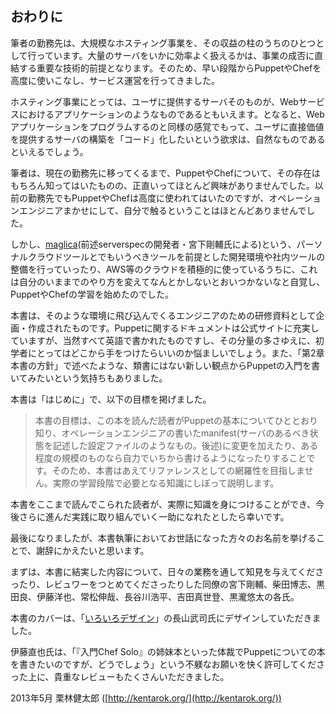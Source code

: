 ## おわりに

筆者の勤務先は、大規模なホスティング事業を、その収益の柱のうちのひとつとして行っています。大量のサーバをいかに効率よく扱えるかは、事業の成否に直結する重要な技術的前提となります。そのため、早い段階からPuppetやChefを高度に使いこなし、サービス運営を行ってきました。

ホスティング事業にとっては、ユーザに提供するサーバそのものが、Webサービスにおけるアプリケーションのようなものであるともいえます。となると、Webアプリケーションをプログラムするのと同様の感覚でもって、ユーザに直接価値を提供するサーバの構築を「コード」化したいという欲求は、自然なものであるといえるでしょう。

筆者は、現在の勤務先に移ってくるまで、PuppetやChefについて、その存在はもちろん知ってはいたものの、正直いってほとんど興味がありませんでした。以前の勤務先でもPuppetやChefは高度に使われてはいたのですが、オペレーションエンジニアまかせにして、自分で触るということはほとんどありませんでした。

しかし、[maglica](https://github.com/mizzy/maglica)(前述serverspecの開発者・宮下剛輔氏による)という、パーソナルクラウドツールとでもいうべきツールを前提とした開発環境や社内ツールの整備を行っていったり、AWS等のクラウドを積極的に使っているうちに、これは自分のいままでのやり方を変えてなんとかしないとおいつかないなと自覚し、PuppetやChefの学習を始めたのでした。

本書は、そのような環境に飛び込んでくるエンジニアのための研修資料として企画・作成されたものです。Puppetに関するドキュメントは公式サイトに充実していますが、当然すべて英語で書かれたものですし、その分量の多さゆえに、初学者にとってはどこから手をつけたらいいのか悩ましいでしょう。また、「第2章 本書の方針」で述べたような、類書にはない新しい観点からPuppetの入門を書いてみたいという気持ちもありました。

本書は「はじめに」で、以下の目標を掲げました。

> 本書の目標は、この本を読んだ読者がPuppetの基本についてひととおり知り、オペレーションエンジニアの書いたmanifest(サーバのあるべき状態を記述した設定ファイルのようなもの。後述)に変更を加えたり、ある程度の規模のものなら自力でいちから書けるようになったりすることです。そのため、本書はあえてリファレンスとしての網羅性を目指しません。実際の学習段階で必要となる知識にしぼって説明します。

本書をここまで読んでこられた読者が、実際に知識を身につけることができ、今後さらに進んだ実践に取り組んでいく一助になれたとしたら幸いです。

最後になりましたが、本書執筆においてお世話になった方々のお名前を挙げることで、謝辞にかえたいと思います。

まずは、本書に結実した内容について、日々の業務を通して知見を与えてくださったり、レビュワーをつとめてくださったりした同僚の宮下剛輔、柴田博志、黒田良、伊藤洋也、常松伸哉、長谷川浩平、吉田真世登、黒瀧悠太の各氏。

本書のカバーは、「[いろいろデザイン](http://iroirodesign.com/)」の長山武司氏にデザインしていただきました。

伊藤直也氏は、「『入門Chef Solo』の姉妹本といった体裁でPuppetについての本を書きたいのですが、どうでしょう」という不躾なお願いを快く許可してくださった上に、貴重なレビューもたくさんいただきました。

2013年5月 栗林健太郎 ([http://kentarok.org/](http://kentarok.org/))
